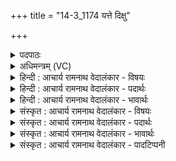 +++
title = "14-3_1174 यत्ते दिक्षु"

+++
<details><summary>पदपाठः</summary>

यत्। ते꣣। दिक्षु꣢। प्र꣣रा꣡ध्य꣢म्। प्र꣣। रा꣡ध्य꣢꣯म्। म꣡नः꣢꣯। अ꣡स्ति꣢꣯। श्रु꣣त꣢म्। बृ꣣ह꣢त्। ते꣡न꣢꣯। दृ꣣ढा꣢। चि꣣त्। अद्रिवः। अ। द्रिवः। आ꣢। वा꣡ज꣢꣯म्। द꣣र्षि। सात꣡ये꣢। ११७४।
</details>

<details><summary>अधिमन्त्रम् (VC)</summary>

- इन्द्रः
- अत्रिर्भौमः
- अनुष्टुप्
- गान्धारः
</details>

<details><summary>हिन्दी : आचार्य रामनाथ वेदालंकार - विषयः</summary>

अगले मन्त्र में फिर वही विषय है।
</details>

<details><summary>हिन्दी : आचार्य रामनाथ वेदालंकार - पदार्थः</summary>

पदार्थान्वय -  हे(इन्द्र)परमात्मन् वा आचार्य! (यत् ते)जोआपका(प्र राध्यम्)प्रसन्न करने योग्य(बृहत् मनः)विशाल शक्तिवाला मन(दिक्षु)दिशाओं में(श्रुतम्)प्रसिद्ध(अस्ति)है, (तेन)उस मन से,हे(अद्रिवः)अविनष्ट बलवाले!आप(दृढा चित्)कठिन और दुष्प्राप्य भी(वाजम्)धर्म,विद्या आदि के धन को(सातये)हमें प्राप्त कराने के लिए(आदर्षि)लाओ ॥३॥
</details>

<details><summary>हिन्दी : आचार्य रामनाथ वेदालंकार - भावार्थः</summary>

भावार्थ -  परमेश्वर और आचार्य सत्पात्र जनों को धर्ममार्ग की सुशिक्षा देकर, विद्या आदि का दान करके, पुरुषार्थ की प्रेरणा कर परमैश्वर्यवान् बनाते हैं ॥३॥ इस खण्ड में परमात्मा और आचार्य के गुण वर्णित होने से, उनका आह्वान होने से और उनसे प्रार्थना की जाने से इस खण्ड की पूर्व खण्ड के साथ सङ्गति जाननी चाहिए ॥ अष्टम अध्याय में षष्ठ खण्ड समाप्त ॥ अष्टम अध्याय समाप्त ॥ चतुर्थ प्रपाठक में द्वितीय अर्ध समाप्त ॥
</details>

<details><summary>संस्कृत : आचार्य रामनाथ वेदालंकार - विषयः</summary>

अथ पुनस्तमेव विषयमाह।
</details>

<details><summary>संस्कृत : आचार्य रामनाथ वेदालंकार - पदार्थः</summary>

पदार्थान्वय -  हे इन्द्र परमात्मन् आचार्य वा! (यत् ते)यत् तव(प्रराध्यम्)प्रसादयितुमर्हम्(बृहत् मनः)विपुलशक्तिं मानसम्(दिक्षु)दिशासु(श्रुतम्)प्रसिद्धम्(अस्ति)विद्यते, (तेन)मनसा,हे(अद्रिवः)अविदीर्णबल!त्वम्(दृढा चित्)कठिनमपि दुष्प्राप्यमपि।[सुपां सुलुक्० अ० ७।१।३९ इति द्वितीयैकवचनस्य आकारादेशः।] (वाजम्)धर्मविद्यादिधनम्(सातये)अस्मासु प्राप्तये(आदर्षि)आनय।[दॄ विदारणे,क्र्यादिः,छान्दसो विकरणस्य लुक्]॥३॥२
</details>

<details><summary>संस्कृत : आचार्य रामनाथ वेदालंकार - भावार्थः</summary>

भावार्थ -  परमेश्वर आचार्यश्च सत्पात्रेभ्यो जनेभ्यो धर्ममार्गं सुशिक्ष्य विद्यादिदानं कृत्वा पुरुषार्थं प्रेरयित्वा तान् परमैश्वर्यवतः कुरुतः ॥३॥ अस्मिन् खण्डे परमात्मन आचार्यस्य च गुणवर्णनात् तदाह्वानात् ततः प्रार्थनाच्चैतत्खण्डस्य पूर्वखण्डेन संगतिर्वेदितव्या ॥ इति बरेलीमण्डलान्तर्गतफरीदपुरवास्तव्यश्रीमद्गोपाल-रामभगवतीदेवी तनयेन हरिद्वारीयगुरुकुलकाङ्गड़ीविश्वविद्यालयेऽधीतविद्येन विद्यामार्तण्डेन आचार्यरामनाथवेदालङ्कारेण महर्षिदयानन्द सरस्वतीस्वामिकृतवेदभाष्यशैलीमनुसृत्य विरचिते संस्कृतार्यभाषाभ्यां समन्विते सुप्रमाणयुक्ते सामवेदभाष्ये उत्तरार्चिके चतुर्थः प्रपाठकः समाप्तिमगात् ॥
</details>

<details><summary>संस्कृत : आचार्य रामनाथ वेदालंकार - पादटिप्पनी</summary>

टिप्पनी -   १. ऋ० ५।३९।३, ‘दिक्षु’ इत्यत्र ‘दि॒त्सु’। २. दयानन्दर्षिणा ऋग्भाष्ये मन्त्रोऽयं विद्वत्परो व्याख्यातः।
</details>